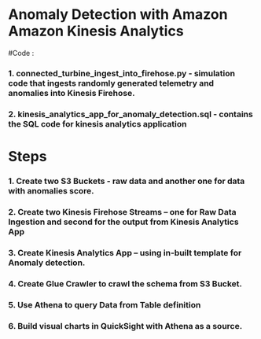 # Anomaly Detection with Amazon Amazon Kinesis Analytics

#Code :
### 1. connected_turbine_ingest_into_firehose.py - simulation code that ingests randomly generated telemetry and anomalies into Kinesis Firehose.
### 2. kinesis_analytics_app_for_anomaly_detection.sql - contains the SQL code for kinesis analytics application


# Steps 

### 1. Create two S3 Buckets -  raw data and another one for data with anomalies score.

### 2. Create two Kinesis Firehose Streams – one for Raw Data Ingestion and second for the output from Kinesis Analytics App

### 3. Create Kinesis Analytics App – using in-built template for Anomaly detection.

### 4. Create Glue Crawler to crawl the schema from S3 Bucket. 

### 5. Use Athena to query Data from Table definition

### 6. Build visual charts in QuickSight with Athena as a source. 
